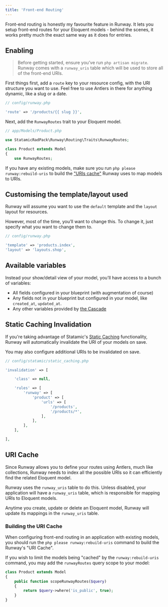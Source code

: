 ```yaml
---
title: 'Front-end Routing'
---
```


Front-end routing is honestly my favourite feature in Runway. It lets you setup front-end routes for your Eloquent models - behind the scenes, it works pretty much the exact same way as it does for entries.

## Enabling

> Before getting started, ensure you’ve run `php artisan migrate`. Runway comes with a `runway_uris` table which will be used to store all of the front-end URIs.

First things first, add a `route` key to your resource config, with the URI structure you want to use. Feel free to use Antlers in there for anything dynamic, like a slug or a date.

```php
// config/runway.php

'route' => '/products/{{ slug }}',
```

Next, add the `RunwayRoutes` trait to your Eloquent model.

```php
// app/Models/Product.php

use StatamicRadPack\Runway\Routing\Traits\RunwayRoutes;

class Product extends Model
{
    use RunwayRoutes;
```

If you have any existing models, make sure you run `php please runway:rebuild-uris` to build the ["URIs cache"](#content-uri-cache) Runway uses to map models to URIs.

## Customising the template/layout used

Runway will assume you want to use the `default` template and the `layout` layout for resources.

However, most of the time, you’ll want to change this. To change it, just specify what you want to change them to.

```php
// config/runway.php

'template' => 'products.index',
'layout' => 'layouts.shop',
```

## Available variables

Instead your show/detail view of your model, you’ll have access to a bunch of variables:

-   All fields configured in your blueprint (with augmentation of course)
-   Any fields not in your blueprint but configured in your model, like `created_at`, `updated_at`.
-   Any other variables provided by [the Cascade](https://statamic.dev/cascade#content)

## Static Caching Invalidation

If you're taking advantage of Statamic's [Static Caching](https://statamic.dev/static-caching) functionality, Runway will automatically invalidate the URI of your models on save.

You may also configure additional URIs to be invalidated on save.

```php
// config/statamic/static_caching.php

'invalidation' => [

    'class' => null,

    'rules' => [
        'runway' => [
            'product' => [
                'urls' => [
                    '/products',
                    '/products/*',
                ],
            ],
        ],
    ],

],
```

## URI Cache

Since Runway allows you to define your routes using Antlers, much like collections, Runway needs to index all the possible URIs so it can efficiently find the related Eloquent model.

Runway uses the `runway_uris` table to do this. Unless disabled, your application will have a `runway_uris` table, which is responsible for mapping URIs to Eloquent models.

Anytime you create, update or delete an Eloquent model, Runway will update its mappings in the `runway_uris` table.

### Building the URI Cache

When configuring front-end routing in an application with existing models, you should run the `php please runway:rebuild-uris` command to build the Runway's "URI Cache".

If you wish to limit the models being "cached" by the `runway:rebuild-uris` command, you may add the `runwayRoutes` query scope to your model:

```php
class Product extends Model
{
	public function scopeRunwayRoutes($query)
	{
		return $query->where('is_public', true);
	}
}
```
